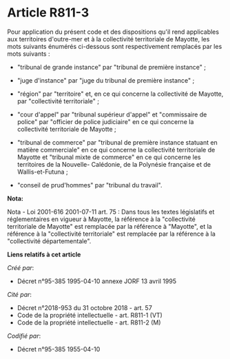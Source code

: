 # Article R811-3

Pour application du présent code et des dispositions qu'il rend applicables aux territoires d'outre-mer et à la collectivité
territoriale de Mayotte, les mots suivants énumérés ci-dessous sont respectivement remplacés par les mots suivants :

- "tribunal de grande instance" par "tribunal de première instance" ;

- "juge d'instance" par "juge du tribunal de première instance" ;

- "région" par "territoire" et, en ce qui concerne la collectivité de Mayotte, par "collectivité territoriale" ;

- "cour d'appel" par "tribunal supérieur d'appel" et "commissaire de police" par "officier de police judiciaire" en ce qui
concerne la collectivité territoriale de Mayotte ;

- "tribunal de commerce" par "tribunal de première instance statuant en matière commerciale" en ce qui concerne la
collectivité territoriale de Mayotte et "tribunal mixte de commerce" en ce qui concerne les territoires de la Nouvelle-
Calédonie, de la Polynésie française et de Wallis-et-Futuna ;

- "conseil de prud'hommes" par "tribunal du travail".

**Nota:**

Nota - Loi 2001-616 2001-07-11 art. 75 : Dans tous les textes législatifs et réglementaires en vigueur à Mayotte, la
référence à la "collectivité territoriale de Mayotte" est remplacée par la référence à "Mayotte", et la référence à la
"collectivité territoriale" est remplacée par la référence à la "collectivité départementale".

**Liens relatifs à cet article**

_Créé par_:

  - Décret n°95-385 1995-04-10 annexe JORF 13 avril 1995

_Cité par_:

  - Décret n°2018-953 du 31 octobre 2018 - art. 57
  - Code de la propriété intellectuelle - art. R811-1 (VT)
  - Code de la propriété intellectuelle - art. R811-2 (M)

_Codifié par_:

  - Décret n°95-385 1955-04-10

